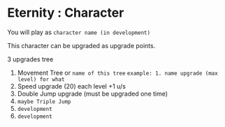 # Eternity : Character

You will play as `character name (in development)`

This character can be upgraded as upgrade points.

3 upgrades tree

1. Movement Tree or `name of this tree`
  `example: 1. name upgrade (max level) for what`
  1. Speed upgrade (20) each level +1 u/s
  2. Double Jump upgrade (must be upgraded one time) 
  3. `maybe Triple Jump`
  4. `development`
  5. `development`